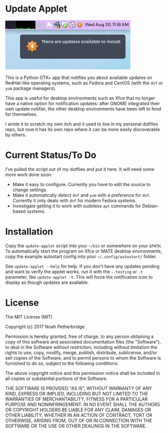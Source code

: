 # Update Applet

![Screenshot](https://raw.githubusercontent.com/kirsle/update-applet/master/screenshot.png)

This is a Python GTK+ app that notifies you about available updates on
RedHat-like operating systems, such as Fedora and CentOS (with the `dnf` or
`yum` package managers).

This app is useful for desktop environments such as Xfce that no longer have a
native option for notification updates: after GNOME integrated their own
update notifier, the other desktop environments have been left to fend for
themselves.

I wrote it to scratch my own itch and it used to live in my personal
dotfiles repo, but now it has its own repo where it can be more easily
discoverable by others.

# Current Status/To Do

I've pulled the script out of my dotfiles and put it here. It will need some
more work done soon:

* Make it easy to configure. Currently you have to edit the source to change
  settings.
* Make it automatically detect `dnf` and `yum` with a preference for `dnf`.
  Currently it only deals with `dnf` for modern Fedora systems.
* Investigate getting it to work with sudoless `apt` commands for Debian-based
  systems.

# Installation

Copy the `update-applet` script into your `~/bin` or somewhere on your `$PATH`.
To automatically start the program on Xfce or MATE desktop environments, copy
the example autostart config into your `~/.config/autostart/` folder.

See `update-applet --help` for help. If you don't have any updates pending and
want to verify the applet works, run it with the `--testing` or `-t` parameter,
like `update-applet -t`. This will force the notification icon to display as
though updates are available.

# License

The MIT License (MIT)

Copyright (c) 2017 Noah Petherbridge

Permission is hereby granted, free of charge, to any person obtaining a copy
of this software and associated documentation files (the "Software"), to deal
in the Software without restriction, including without limitation the rights
to use, copy, modify, merge, publish, distribute, sublicense, and/or sell
copies of the Software, and to permit persons to whom the Software is
furnished to do so, subject to the following conditions:

The above copyright notice and this permission notice shall be included in all
copies or substantial portions of the Software.

THE SOFTWARE IS PROVIDED "AS IS", WITHOUT WARRANTY OF ANY KIND, EXPRESS OR
IMPLIED, INCLUDING BUT NOT LIMITED TO THE WARRANTIES OF MERCHANTABILITY,
FITNESS FOR A PARTICULAR PURPOSE AND NONINFRINGEMENT. IN NO EVENT SHALL THE
AUTHORS OR COPYRIGHT HOLDERS BE LIABLE FOR ANY CLAIM, DAMAGES OR OTHER
LIABILITY, WHETHER IN AN ACTION OF CONTRACT, TORT OR OTHERWISE, ARISING FROM,
OUT OF OR IN CONNECTION WITH THE SOFTWARE OR THE USE OR OTHER DEALINGS IN THE
SOFTWARE.
